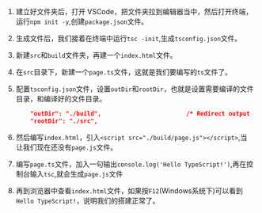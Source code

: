 1. 建立好文件夹后，打开 VSCode，把文件夹拉到编辑器当中，然后打开终端，运行`npm init -y`,创建`package.json`文件。

2. 生成文件后，我们接着在终端中运行`tsc -init`,生成`tsconfig.json`文件。

3. 新建`src`和`build`文件夹，再建一个`index.html`文件。

4. 在`src`目录下，新建一个`page.ts`文件，这就是我们要编写的`ts`文件了。

5. 配置`tsconfig.json`文件，设置`outDir`和`rootDir`，也就是设置需要编译的文件目录，和编译好的文件目录。

   ```json
       "outDir": "./build",                        /* Redirect output structure to the directory. */
       "rootDir": "./src",  
   ```

   

6. 然后编写`index.html`，引入`<script src="./build/page.js"></script>`,当让我们现在还没有`page.js`文件。

7. 编写`page.ts`文件，加入一句输出`console.log('Hello TypeScript!')`,再在控制台输入`tsc`,就会生成`page.js`文件

8. 再到浏览器中查看`index.html`文件，如果按`F12`(Windows系统下)可以看到`Hello TypeScript!`，说明我们的搭建正常了。